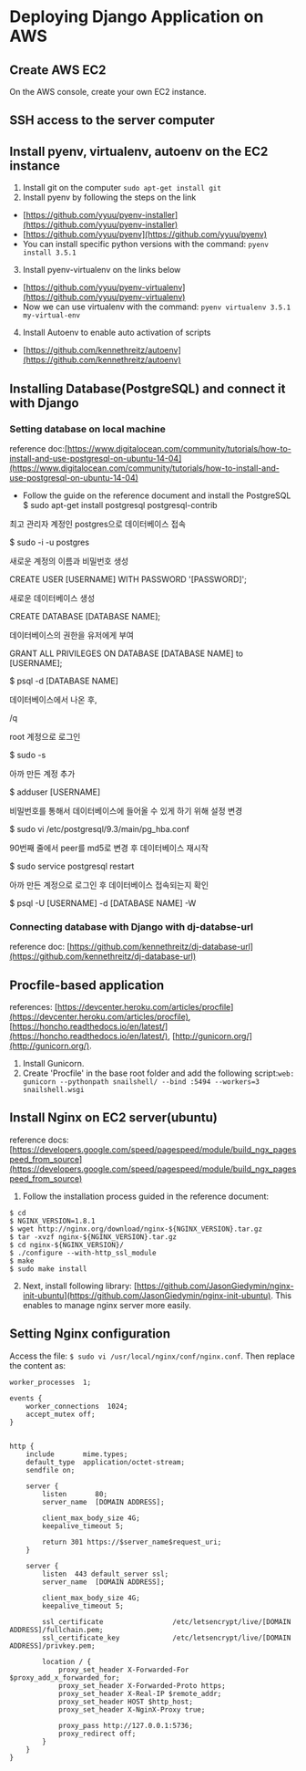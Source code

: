 # Deploying Django Application on AWS

## Create AWS EC2
On the AWS console, create your own EC2 instance.

## SSH access to the server computer

## Install pyenv, virtualenv, autoenv on the EC2 instance

1. Install git on the computer
```sudo apt-get install git```
2. Install pyenv by following the steps on the link
  - [https://github.com/yyuu/pyenv-installer](https://github.com/yyuu/pyenv-installer)
  - [https://github.com/yyuu/pyenv](https://github.com/yyuu/pyenv)
  - You can install specific python versions with the command: ```pyenv install 3.5.1```
3. Install pyenv-virtualenv on the links below
  - [https://github.com/yyuu/pyenv-virtualenv](https://github.com/yyuu/pyenv-virtualenv)
  - Now we can use virtualenv with the command:
  ```pyenv virtualenv 3.5.1 my-virtual-env```
4. Install Autoenv to enable auto activation of scripts
  - [https://github.com/kennethreitz/autoenv](https://github.com/kennethreitz/autoenv)

## Installing Database(PostgreSQL) and connect it with Django

### Setting database on local machine
reference doc:[https://www.digitalocean.com/community/tutorials/how-to-install-and-use-postgresql-on-ubuntu-14-04](https://www.digitalocean.com/community/tutorials/how-to-install-and-use-postgresql-on-ubuntu-14-04)
- Follow the guide on the reference document and install the PostgreSQL
$ sudo apt-get install postgresql postgresql-contrib

최고 관리자 계정인 postgres으로 데이터베이스 접속

$ sudo -i -u postgres

새로운 계정의 이름과 비밀번호 생성

CREATE USER [USERNAME] WITH PASSWORD '[PASSWORD]';

새로운 데이터베이스 생성

CREATE DATABASE [DATABASE NAME];

데이터베이스의 권한을 유저에게 부여

GRANT ALL PRIVILEGES ON DATABASE [DATABASE NAME] to [USERNAME];

$ psql -d [DATABASE NAME]

데이터베이스에서 나온 후,

/q

root 계정으로 로그인

$ sudo -s

아까 만든 계정 추가

$ adduser [USERNAME]

비밀번호를 통해서 데이터베이스에 들어올 수 있게 하기 위해 설정 변경

$ sudo vi /etc/postgresql/9.3/main/pg_hba.conf

90번째 줄에서 peer를 md5로 변경 후 데이터베이스 재시작

$ sudo service postgresql restart

아까 만든 계정으로 로그인 후 데이터베이스 접속되는지 확인

$ psql -U [USERNAME] -d [DATABASE NAME] -W

### Connecting database with Django with dj-databse-url
reference doc: [https://github.com/kennethreitz/dj-database-url](https://github.com/kennethreitz/dj-database-url)

## Procfile-based application
references: [https://devcenter.heroku.com/articles/procfile](https://devcenter.heroku.com/articles/procfile), [https://honcho.readthedocs.io/en/latest/](https://honcho.readthedocs.io/en/latest/), [http://gunicorn.org/](http://gunicorn.org/).
1. Install Gunicorn.
2. Create 'Procfile' in the base root folder and add the following script:`web: gunicorn --pythonpath snailshell/ --bind :5494 --workers=3 snailshell.wsgi`

## Install Nginx on EC2 server(ubuntu)
reference docs: [https://developers.google.com/speed/pagespeed/module/build_ngx_pagespeed_from_source](https://developers.google.com/speed/pagespeed/module/build_ngx_pagespeed_from_source)

1. Follow the installation process guided in the reference document:
  ``````
  $ cd
  $ NGINX_VERSION=1.8.1
  $ wget http://nginx.org/download/nginx-${NGINX_VERSION}.tar.gz
  $ tar -xvzf nginx-${NGINX_VERSION}.tar.gz
  $ cd nginx-${NGINX_VERSION}/
  $ ./configure --with-http_ssl_module
  $ make 
  $ sudo make install
  ``````
2. Next, install following library: [https://github.com/JasonGiedymin/nginx-init-ubuntu](https://github.com/JasonGiedymin/nginx-init-ubuntu). This enables to manage nginx server more easily.

## Setting Nginx configuration

Access the file: ```$ sudo vi /usr/local/nginx/conf/nginx.conf```. Then replace the content as:
```
worker_processes  1;

events {
    worker_connections  1024;
    accept_mutex off;
}


http {
    include       mime.types;
    default_type  application/octet-stream;
    sendfile on;

    server {
        listen       80;
        server_name  [DOMAIN ADDRESS];

        client_max_body_size 4G;
        keepalive_timeout 5;

        return 301 https://$server_name$request_uri;
    }

    server {
        listen  443 default_server ssl;
        server_name  [DOMAIN ADDRESS];

        client_max_body_size 4G;
        keepalive_timeout 5;

        ssl_certificate                 /etc/letsencrypt/live/[DOMAIN ADDRESS]/fullchain.pem;
        ssl_certificate_key             /etc/letsencrypt/live/[DOMAIN ADDRESS]/privkey.pem;

        location / {
            proxy_set_header X-Forwarded-For $proxy_add_x_forwarded_for;
            proxy_set_header X-Forwarded-Proto https;
            proxy_set_header X-Real-IP $remote_addr;
            proxy_set_header HOST $http_host;
            proxy_set_header X-NginX-Proxy true;

            proxy_pass http://127.0.0.1:5736;
            proxy_redirect off;
        }
    }
}
```


